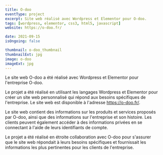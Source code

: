 ```yaml
---
title: O-doo
eventType: project
excerpt: Site web réalisé avec Wordpress et Elementor pour O-doo.
tags: [wordpress, elementor, css3, html5, javascript]
website: https://o-doo.fr/

date: 2021-09-15
isOngoing: false

thumbnail: o-doo_thumbnail
thumbnailExt: jpg
image: o-doo
imageExt: jpg
---
```


Le site web O-doo a été réalisé avec Wordpress et Elementor pour l'entreprise O-doo.

Le projet a été réalisé en utilisant les langages Wordpress et Elementor pour créer un site web personnalisé qui répond aux besoins spécifiques de l'entreprise. Le site web est disponible à l'adresse https://o-doo.fr/.

Le site web contient des informations sur les produits et services proposés par O-doo, ainsi que des informations sur l'entreprise et son histoire. Les clients peuvent également accéder à des informations privées en se connectant à l'aide de leurs identifiants de compte.

Le projet a été réalisé en étroite collaboration avec O-doo pour s'assurer que le site web répondait à leurs besoins spécifiques et fournissait les informations les plus pertinentes pour les clients de l'entreprise.
